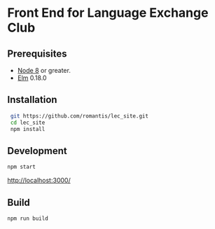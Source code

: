 # Front End for Language Exchange Club

## Prerequisites
* [Node 8](https://nodejs.org/en/) or greater.
* [Elm](http://elm-lang.org/) 0.18.0 

## Installation
```bash
 git https://github.com/romantis/lec_site.git
 cd lec_site
 npm install
```

## Development
```bash
npm start
```
[http://localhost:3000/](http://localhost:3000/)


## Build
```bash
npm run build
```